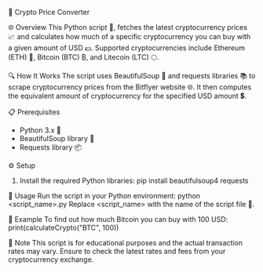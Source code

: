 💱 Crypto Price Converter

🌐 Overview
This Python script 🐍, fetches the latest cryptocurrency prices 📈 and calculates how much of a specific cryptocurrency you can buy with a given amount of USD 💵. Supported cryptocurrencies include Ethereum (ETH) 💎, Bitcoin (BTC) ₿, and Litecoin (LTC) 🌕.

🔍 How It Works
The script uses BeautifulSoup 🍲 and requests libraries 📚 to scrape cryptocurrency prices from the Bitflyer website 🌐. It then computes the equivalent amount of cryptocurrency for the specified USD amount 💲.

📋 Prerequisites
- Python 3.x 🐍
- BeautifulSoup library 🍲
- Requests library 📦

⚙️ Setup
1. Install the required Python libraries:
   pip install beautifulsoup4 requests

🚀 Usage
Run the script in your Python environment:
python <script_name>.py
Replace <script_name> with the name of the script file 📄.

🧮 Example
To find out how much Bitcoin you can buy with 100 USD:
print(calculateCrypto("BTC", 100))

📝 Note
This script is for educational purposes and the actual transaction rates may vary. Ensure to check the latest rates and fees from your cryptocurrency exchange.
